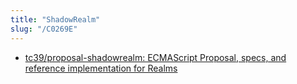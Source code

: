 ```yaml
---
title: "ShadowRealm"
slug: "/C0269E"
---
```


- [tc39/proposal-shadowrealm: ECMAScript Proposal, specs, and reference implementation for Realms](https://github.com/tc39/proposal-shadowrealm)
